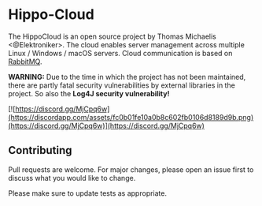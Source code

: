 # Hippo-Cloud

The HippoCloud is an open source project by Thomas Michaelis <@Elektroniker>.
The cloud enables server management across multiple Linux / Windows / macOS servers. Cloud communication is based on [RabbitMQ](https://github.com/rabbitmq/rabbitmq-server).

[](https://img.freepik.com/free-vector/warning-signs-high-voltage-hazard-isolated-white-background_68708-427.jpg?w=826)
**WARNING:** Due to the time in which the project has not been maintained, there are partly fatal security vulnerabilities by external libraries in the project.
So also the **Log4J security vulnerability!**

[![https://discord.gg/MjCpq6w](https://discordapp.com/assets/fc0b01fe10a0b8c602fb0106d8189d9b.png)(https://discord.gg/MjCpq6w)](https://discord.gg/MjCpq6w)

## Contributing
Pull requests are welcome. For major changes, please open an issue first to discuss what you would like to change.

Please make sure to update tests as appropriate.


